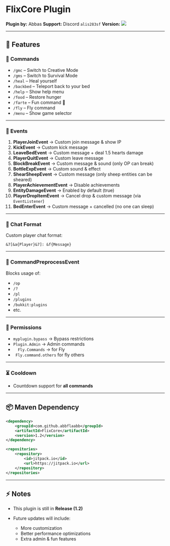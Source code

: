 # FlixCore Plugin

**Plugin by:** Abbas
**Support:** Discord `alis283sf`
**Version:** [![](https://jitpack.io/v/abbflaabb/FlixCore.svg)](https://jitpack.io/#abbflaabb/FlixCore)

---

## 📌 Features

### 🔹 Commands

* `/gmc` – Switch to Creative Mode
* `/gms` – Switch to Survival Mode
* `/heal` – Heal yourself
* `/backbed` – Teleport back to your bed
* `/help` – Show help menu
* `/food` – Restore hunger
* `/farte` – Fun command 🎉
* `/fly` – Fly command
* `/menu` – Show game selector

---

### 🔹 Events

1. **PlayerJoinEvent** → Custom join message & show IP
2. **KickEvent** → Custom kick message
3. **LeaveBedEvent** → Custom message + deal 1.5 hearts damage
4. **PlayerQuitEvent** → Custom leave message
5. **BlockBreakEvent** → Custom message & sound (only OP can break)
6. **BottleExpEvent** → Custom sound & effect
7. **ShearSheepEvent** → Custom message (only sheep entities can be sheared)
8. **PlayerAchievementEvent** → Disable achievements
9. **EntityDamageEvent** → Enabled by default (true)
10. **PlayerDropItemEvent** → Cancel drop & custom message (via `EventListener`)
11. **BedEnterEvent** → Custom message + cancelled (no one can sleep)

---

### 🔹 Chat Format

Custom player chat format:

```
&7[&a{Player}&7]: &f{Message}
```

---

### 🔹 CommandPreprocessEvent

Blocks usage of:

* `/op`
* `/?`
* `/pl`
* `/plugins`
* `/bukkit:plugins`
* etc.

---

### 🔹 Permissions

* `myplugin.bypass` → Bypass restrictions
* `Plugin.Admin` → Admin commands
* `  Fly.Commands` → for Fly
* ` Fly.command.others` for fly others

---

### ⏳ Cooldown

* Countdown support for **all commands**

---

## 📦 Maven Dependency

```xml
<dependency>
    <groupId>com.github.abbflaabb</groupId>
    <artifactId>FlixCore</artifactId>
    <version>1.2</version>
</dependency>

<repositories>
    <repository>
        <id>jitpack.io</id>
        <url>https://jitpack.io</url>
    </repository>
</repositories>
```

---

## ⚡ Notes

* This plugin is still in **Release (1.2)**
* Future updates will include:

    * More customization
    * Better performance optimizations
    * Extra admin & fun features
